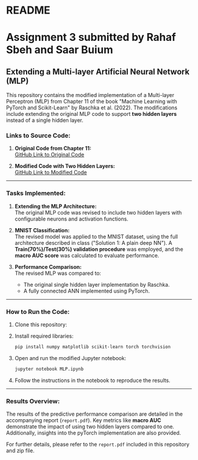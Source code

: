 # README
# Assignment 3 submitted by Rahaf Sbeh and Saar Buium 

## Extending a Multi-layer Artificial Neural Network (MLP)

This repository contains the modified implementation of a Multi-layer Perceptron (MLP) from Chapter 11 of the book "Machine Learning with PyTorch and Scikit-Learn" by Raschka et al. (2022). The modifications include extending the original MLP code to support **two hidden layers** instead of a single hidden layer.

### Links to Source Code:

1. **Original Code from Chapter 11:**  
   [GitHub Link to Original Code](https://github.com/rasbt/machine-learning-book/blob/main/ch11/ch11.ipynb)

2. **Modified Code with Two Hidden Layers:**  
   [GitHub Link to Modified Code](https://github.com/rahafsb/Assignment3_209092196_208994616/blob/main/MLP.ipynb)

---

### Tasks Implemented:

1. **Extending the MLP Architecture:**  
   The original MLP code was revised to include two hidden layers with configurable neurons and activation functions.

2. **MNIST Classification:**  
   The revised model was applied to the MNIST dataset, using the full architecture described in class ("Solution 1: A plain deep NN"). A **Train(70%)/Test(30%) validation procedure** was employed, and the **macro AUC score** was calculated to evaluate performance.

3. **Performance Comparison:**  
   The revised MLP was compared to:
   - The original single hidden layer implementation  by Raschka.
   - A fully connected ANN implemented using PyTorch.

---

### How to Run the Code:

1. Clone this repository:

2. Install required libraries:
   ```bash
   pip install numpy matplotlib scikit-learn torch torchvision
   ```

3. Open and run the modified Jupyter notebook:
   ```bash
   jupyter notebook MLP.ipynb
   ```

4. Follow the instructions in the notebook to reproduce the results.

---

### Results Overview:

The results of the predictive performance comparison are detailed in the accompanying report (`report.pdf`). Key metrics like **macro AUC** demonstrate the impact of using two hidden layers compared to one. Additionally, insights into the pyTorch implementation are also provided.

For further details, please refer to the `report.pdf` included in this repository and zip file.

